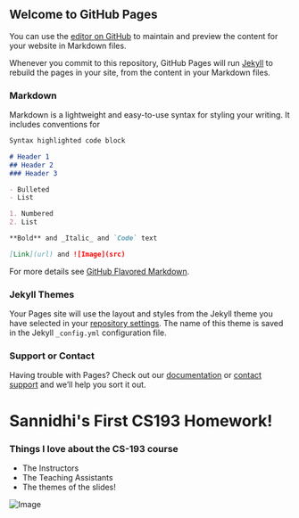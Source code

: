 ## Welcome to GitHub Pages

You can use the [editor on GitHub](https://github.com/kalutes/CS193_Fall18_Lab1/edit/master/index.md) to maintain and preview the content for your website in Markdown files.

Whenever you commit to this repository, GitHub Pages will run [Jekyll](https://jekyllrb.com/) to rebuild the pages in your site, from the content in your Markdown files.

### Markdown

Markdown is a lightweight and easy-to-use syntax for styling your writing. It includes conventions for

```markdown
Syntax highlighted code block

# Header 1
## Header 2
### Header 3

- Bulleted
- List

1. Numbered
2. List

**Bold** and _Italic_ and `Code` text

[Link](url) and ![Image](src)
```

For more details see [GitHub Flavored Markdown](https://guides.github.com/features/mastering-markdown/).

### Jekyll Themes

Your Pages site will use the layout and styles from the Jekyll theme you have selected in your [repository settings](https://github.com/kalutes/CS193_Fall18_Lab1/settings). The name of this theme is saved in the Jekyll `_config.yml` configuration file.

### Support or Contact

Having trouble with Pages? Check out our [documentation](https://help.github.com/categories/github-pages-basics/) or [contact support](https://github.com/contact) and we’ll help you sort it out.

# Sannidhi's First CS193 Homework!

### Things I love about the CS-193 course
- The Instructors
- The Teaching Assistants
- The themes of the slides!

![Image](https://www.google.com/url?sa=i&url=https%3A%2F%2Fstock.adobe.com%2Fimages%2Fcute-syrian-hamster-working-on-a-laptop-computer%2F487904916&psig=AOvVaw2bjDn8XWobQ4aF8F6Q6g3E&ust=1725077816152000&source=images&cd=vfe&opi=89978449&ved=0CBQQjRxqFwoTCMDauObtm4gDFQAAAAAdAAAAABAJ)
